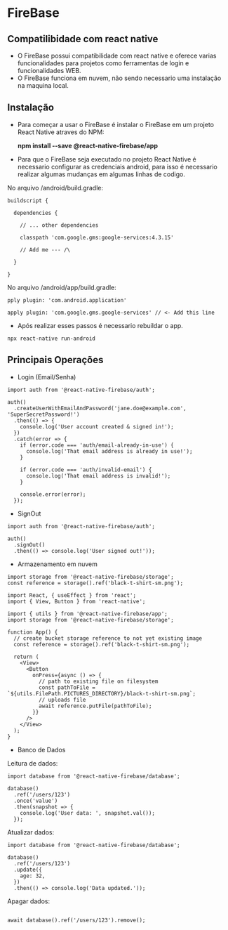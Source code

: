 # FireBase

## Compatilibidade com react native

- O FireBase possui compatibilidade com react native e oferece varias funcionalidades para projetos como ferramentas de login e funcionalidades WEB.
- O FireBase funciona em nuvem, não sendo necessario uma instalação na maquina local.  

## Instalação

- Para começar a usar o FireBase é instalar o FireBase em um projeto React Native atraves do NPM:

   **npm install --save @react-native-firebase/app**

- Para que o FireBase seja executado no projeto React Native é necessario configurar as credenciais android, para isso é necessario realizar algumas mudanças em algumas linhas de codigo.

No arquivo /android/build.gradle:
```
buildscript {

  dependencies {
  
    // ... other dependencies
    
    classpath 'com.google.gms:google-services:4.3.15'
    
    // Add me --- /\
 
  }
  
}
```

No arquivo /android/app/build.gradle:
```
pply plugin: 'com.android.application'

apply plugin: 'com.google.gms.google-services' // <- Add this line
```

- Após realizar esses passos é necessario rebuildar o app.
```
npx react-native run-android
```

## Principais Operações

- Login (Email/Senha)
```
import auth from '@react-native-firebase/auth';

auth()
  .createUserWithEmailAndPassword('jane.doe@example.com', 'SuperSecretPassword!')
  .then(() => {
    console.log('User account created & signed in!');
  })
  .catch(error => {
    if (error.code === 'auth/email-already-in-use') {
      console.log('That email address is already in use!');
    }

    if (error.code === 'auth/invalid-email') {
      console.log('That email address is invalid!');
    }

    console.error(error);
  });
  ```

- SignOut
```
import auth from '@react-native-firebase/auth';

auth()
  .signOut()
  .then(() => console.log('User signed out!'));
```

- Armazenamento em nuvem
```
import storage from '@react-native-firebase/storage';
const reference = storage().ref('black-t-shirt-sm.png');

import React, { useEffect } from 'react';
import { View, Button } from 'react-native';

import { utils } from '@react-native-firebase/app';
import storage from '@react-native-firebase/storage';

function App() {
  // create bucket storage reference to not yet existing image
  const reference = storage().ref('black-t-shirt-sm.png');

  return (
    <View>
      <Button
        onPress={async () => {
          // path to existing file on filesystem
          const pathToFile = `${utils.FilePath.PICTURES_DIRECTORY}/black-t-shirt-sm.png`;
          // uploads file
          await reference.putFile(pathToFile);
        }}
      />
    </View>
  );
}
```

- Banco de Dados

Leitura de dados:

```
import database from '@react-native-firebase/database';

database()
  .ref('/users/123')
  .once('value')
  .then(snapshot => {
    console.log('User data: ', snapshot.val());
  });
```  
Atualizar dados:
```
import database from '@react-native-firebase/database';

database()
  .ref('/users/123')
  .update({
    age: 32,
  })
  .then(() => console.log('Data updated.'));

```
Apagar dados:
```

await database().ref('/users/123').remove();
```

